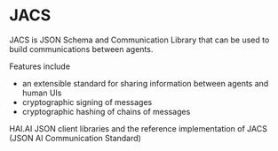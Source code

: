 # JACS

JACS is JSON Schema and Communication Library that can be used to build communications between agents.

Features include

 - an extensible standard for sharing information between agents and human UIs
 - cryptographic signing of messages
 - cryptographic hashing of chains of messages

HAI.AI JSON client libraries and the reference implementation of JACS (JSON AI Communication Standard)
